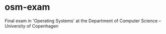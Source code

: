 # osm-exam
Final exam in 'Operating Systems' at the Department of Computer Science – University of Copenhagen
